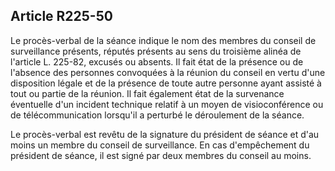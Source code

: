 Article R225-50
----
Le procès-verbal de la séance indique le nom des membres du conseil de
surveillance présents, réputés présents au sens du troisième alinéa de l'article
L. 225-82, excusés ou absents. Il fait état de la présence ou de l'absence des
personnes convoquées à la réunion du conseil en vertu d'une disposition légale
et de la présence de toute autre personne ayant assisté à tout ou partie de la
réunion. Il fait également état de la survenance éventuelle d'un incident
technique relatif à un moyen de visioconférence ou de télécommunication
lorsqu'il a perturbé le déroulement de la séance.

Le procès-verbal est revêtu de la signature du président de séance et d'au moins
un membre du conseil de surveillance. En cas d'empêchement du président de
séance, il est signé par deux membres du conseil au moins.
